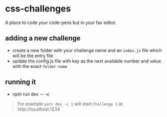 # css-challenges

A place to code your code-pens but in your fav editor.

## adding a new challenge

- create a new folder with your challenge name and an `index.js` file which will be the entry file
- update the config.js file with key as the next available number and value with the exact `folder-name`

## running it

- npm run dev -- -c <key-number-added-above>

> For example `yarn dev -c 1` will start `Challenge 1` at http://localhost:1234
